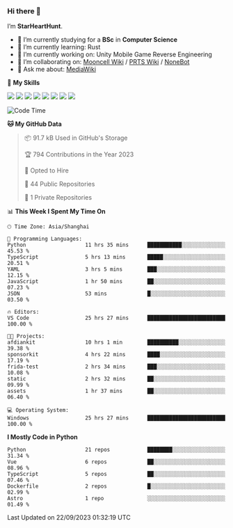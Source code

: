 ### Hi there 👋

I’m **StarHeartHunt**.

- 🏫 I’m currently studying for a **BSc** in **Computer Science**
- 🌱 I’m currently learning: Rust
- 🔭 I’m currently working on: Unity Mobile Game Reverse Engineering
- 👯 I’m collaborating on: [Mooncell Wiki](https://fgo.wiki/) / [PRTS Wiki](http://prts.wiki/) / [NoneBot](https://github.com/nonebot)
- 💬 Ask me about: [MediaWiki](https://www.mediawiki.org)

🌟 **My Skills**

![](https://img.shields.io/badge/-Python-3e74a2?style=flat-square&logo=Python&logoColor=fff)
![](https://img.shields.io/badge/-Node.js-339933?style=flat-square&logo=node.js&logoColor=fff)
![](https://img.shields.io/badge/-Vue-4fc08d?style=flat-square&logo=vue.js&logoColor=fff)
![](https://img.shields.io/badge/-React-2d98ce?style=flat-square&logo=React&logoColor=fff)
![](https://img.shields.io/badge/-TypeScript-3178C6?style=flat-square&logo=TypeScript&logoColor=fff)
![](https://img.shields.io/badge/-Docker-2496ED?style=flat-square&logo=Docker&logoColor=fff)
![](https://img.shields.io/badge/-Linux-000000?style=flat-square&logo=Linux&logoColor=fff)
![](https://img.shields.io/badge/-Dotnet-512bd4?style=flat-square&logo=.net&logoColor=fff)

<!--START_SECTION:waka-->
![Code Time](http://img.shields.io/badge/Code%20Time-650%20hrs%2050%20mins-blue)

**🐱 My GitHub Data** 

> 📦 91.7 kB Used in GitHub's Storage 
 > 
> 🏆 794 Contributions in the Year 2023
 > 
> 💼 Opted to Hire
 > 
> 📜 44 Public Repositories 
 > 
> 🔑 1 Private Repositories 
 > 
📊 **This Week I Spent My Time On** 

```text
🕑︎ Time Zone: Asia/Shanghai

💬 Programming Languages: 
Python                   11 hrs 35 mins      ███████████░░░░░░░░░░░░░░   45.53 % 
TypeScript               5 hrs 13 mins       █████░░░░░░░░░░░░░░░░░░░░   20.51 % 
YAML                     3 hrs 5 mins        ███░░░░░░░░░░░░░░░░░░░░░░   12.15 % 
JavaScript               1 hr 50 mins        ██░░░░░░░░░░░░░░░░░░░░░░░   07.23 % 
JSON                     53 mins             █░░░░░░░░░░░░░░░░░░░░░░░░   03.50 % 

🔥 Editors: 
VS Code                  25 hrs 27 mins      █████████████████████████   100.00 % 

🐱‍💻 Projects: 
afdiankit                10 hrs 1 min        ██████████░░░░░░░░░░░░░░░   39.38 % 
sponsorkit               4 hrs 22 mins       ████░░░░░░░░░░░░░░░░░░░░░   17.19 % 
frida-test               2 hrs 34 mins       ███░░░░░░░░░░░░░░░░░░░░░░   10.08 % 
static                   2 hrs 32 mins       ██░░░░░░░░░░░░░░░░░░░░░░░   09.99 % 
assets                   1 hr 37 mins        ██░░░░░░░░░░░░░░░░░░░░░░░   06.40 % 

💻 Operating System: 
Windows                  25 hrs 27 mins      █████████████████████████   100.00 % 
```

**I Mostly Code in Python** 

```text
Python                   21 repos            ████████░░░░░░░░░░░░░░░░░   31.34 % 
Vue                      6 repos             ██░░░░░░░░░░░░░░░░░░░░░░░   08.96 % 
TypeScript               5 repos             ██░░░░░░░░░░░░░░░░░░░░░░░   07.46 % 
Dockerfile               2 repos             █░░░░░░░░░░░░░░░░░░░░░░░░   02.99 % 
Astro                    1 repo              ░░░░░░░░░░░░░░░░░░░░░░░░░   01.49 % 
```




 Last Updated on 22/09/2023 01:32:19 UTC
<!--END_SECTION:waka-->
